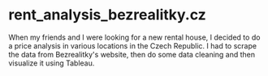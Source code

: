 # rent_analysis_bezrealitky.cz
When my friends and I were looking for a new rental house, I decided to do a price analysis in various locations in the Czech Republic.
I had to scrape the data from Bezrealitky's website, then do some data cleaning and then visualize it using Tableau.
